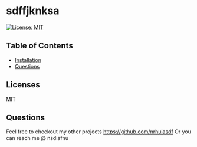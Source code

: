 # sdffjknksa
[![License: MIT](https://img.shields.io/badge/License-MIT-yellow.svg)](https://opensource.org/licenses/MIT)


## Table of Contents
* [Installation](#installation)
* [Questions](#questions)









## Licenses

MIT

## Questions  

Feel free to checkout my other projects https://github.com/nrhuiasdf
Or you can reach me @ nsdiafnu
